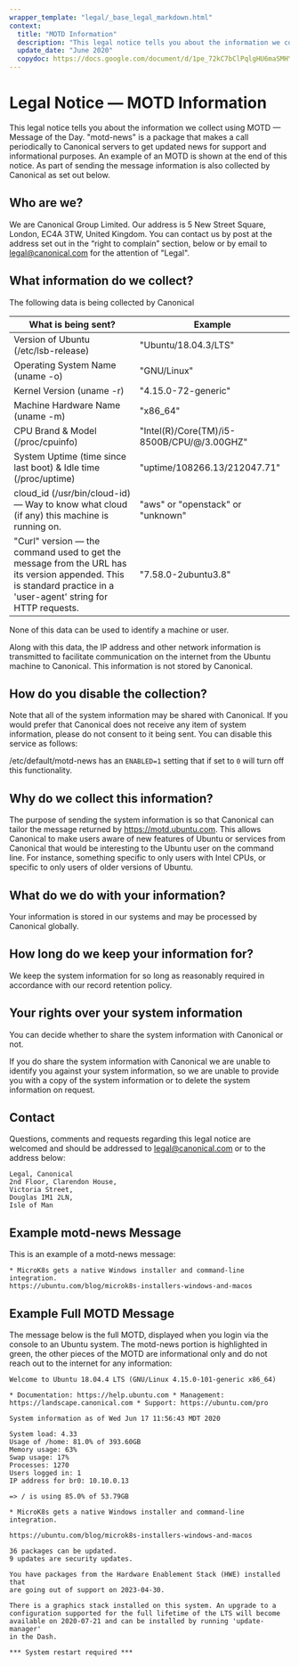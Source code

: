 ```yaml
---
wrapper_template: "legal/_base_legal_markdown.html"
context:
  title: "MOTD Information"
  description: "This legal notice tells you about the information we collect using MOTD"
  update_date: "June 2020"
  copydoc: https://docs.google.com/document/d/1pe_72kC7bClPqlgHU6maSMHYhAAuQdfCcNvAo-lDYVg/
---
```


# Legal Notice — MOTD Information

This legal notice tells you about the information we collect using MOTD — Message of the Day. "motd-news" is a package that makes a call periodically to Canonical servers to get updated news for support and informational purposes. An example of an MOTD is shown at the end of this notice. As part of sending the message information is also collected by Canonical as set out below.

## Who are we?

We are Canonical Group Limited. Our address is 5 New Street Square, London, EC4A 3TW, United Kingdom. You can contact us by post at the address set out in the “right to complain” section, below or by email to [legal@canonical.com](mailto:legal@canonical.com) for the attention of "Legal".

## What information do we collect?

The following data is being collected by Canonical

| What is being sent?                                                                                                                                               | Example                                    |
| ----------------------------------------------------------------------------------------------------------------------------------------------------------------- | ------------------------------------------ |
| Version of Ubuntu (/etc/lsb-release)                                                                                                                              | "Ubuntu/18.04.3/LTS"                       |
| Operating System Name (uname -o)                                                                                                                                  | "GNU/Linux"                                |
| Kernel Version (uname -r)                                                                                                                                         | "4.15.0-72-generic"                        |
| Machine Hardware Name (uname -m)                                                                                                                                  | "x86_64"                                   |
| CPU Brand & Model (/proc/cpuinfo)                                                                                                                                 | "Intel(R)/Core(TM)/i5-8500B/CPU/@/3.00GHZ" |
| System Uptime (time since last boot) & Idle time (/proc/uptime)                                                                                                   | "uptime/108266.13/212047.71"               |
| cloud_id (/usr/bin/cloud-id) — Way to know what cloud (if any) this machine is running on.                                                                        | "aws" or "openstack" or "unknown"          |
| "Curl" version — the command used to get the message from the URL has its version appended. This is standard practice in a 'user-agent' string for HTTP requests. | "7.58.0-2ubuntu3.8"                        |

None of this data can be used to identify a machine or user.

Along with this data, the IP address and other network information is transmitted to facilitate communication on the internet from the Ubuntu machine to Canonical. This information is not stored by Canonical.

## How do you disable the collection?

Note that all of the system information may be shared with Canonical. If you would prefer that Canonical does not receive any item of system information, please do not consent to it being sent. You can disable this service as follows:

/etc/default/motd-news has an `ENABLED=1` setting that if set to `0` will turn off this functionality.

## Why do we collect this information?

The purpose of sending the system information is so that Canonical can tailor the message returned by https://motd.ubuntu.com. This allows Canonical to make users aware of new features of Ubuntu or services from Canonical that would be interesting to the Ubuntu user on the command line. For instance, something specific to only users with Intel CPUs, or specific to only users of older versions of Ubuntu.

## What do we do with your information?

Your information is stored in our systems and may be processed by Canonical globally.

## How long do we keep your information for?

We keep the system information for so long as reasonably required in accordance with our record retention policy.

## Your rights over your system information

You can decide whether to share the system information with Canonical or not.

If you do share the system information with Canonical we are unable to identify you against your system information, so we are unable to provide you with a copy of the system information or to delete the system information on request.

## Contact

Questions, comments and requests regarding this legal notice are welcomed and should be addressed to [legal@canonical.com](mailto:legal@canonical.com) or to the address below:

```
Legal, Canonical
2nd Floor, Clarendon House,
Victoria Street,
Douglas IM1 2LN,
Isle of Man
```

## Example motd-news Message

This is an example of a motd-news message:

```
* MicroK8s gets a native Windows installer and command-line integration.
https://ubuntu.com/blog/microk8s-installers-windows-and-macos
```

## Example Full MOTD Message

The message below is the full MOTD, displayed when you login via the console to an Ubuntu system. The motd-news portion is highlighted in green, the other pieces of the MOTD are informational only and do not reach out to the internet for any information:

```
Welcome to Ubuntu 18.04.4 LTS (GNU/Linux 4.15.0-101-generic x86_64)

* Documentation: https://help.ubuntu.com * Management: https://landscape.canonical.com * Support: https://ubuntu.com/pro

System information as of Wed Jun 17 11:56:43 MDT 2020

System load: 4.33
Usage of /home: 81.0% of 393.60GB
Memory usage: 63%
Swap usage: 17%
Processes: 1270
Users logged in: 1
IP address for br0: 10.10.0.13

=> / is using 85.0% of 53.79GB

* MicroK8s gets a native Windows installer and command-line integration.

https://ubuntu.com/blog/microk8s-installers-windows-and-macos

36 packages can be updated.
9 updates are security updates.

You have packages from the Hardware Enablement Stack (HWE) installed that
are going out of support on 2023-04-30.

There is a graphics stack installed on this system. An upgrade to a
configuration supported for the full lifetime of the LTS will become
available on 2020-07-21 and can be installed by running 'update-manager'
in the Dash.

*** System restart required ***
```
